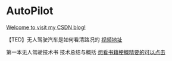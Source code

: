 # AutoPilot

[Welcome to visit my CSDN blog!](https://blog.csdn.net/qq_17256689)

【TED】无人驾驶汽车是如何看清路况的
[视频地址](http://open.163.com/movie/2015/10/U/U/MB1G83TR9_MB1GMCRUU.html)


第一本无人驾驶技术书 技术总结与概括
[想看书籍梗概精要的可以点击](http://ziyubiti.github.io/2018/07/11/autopilot/)
